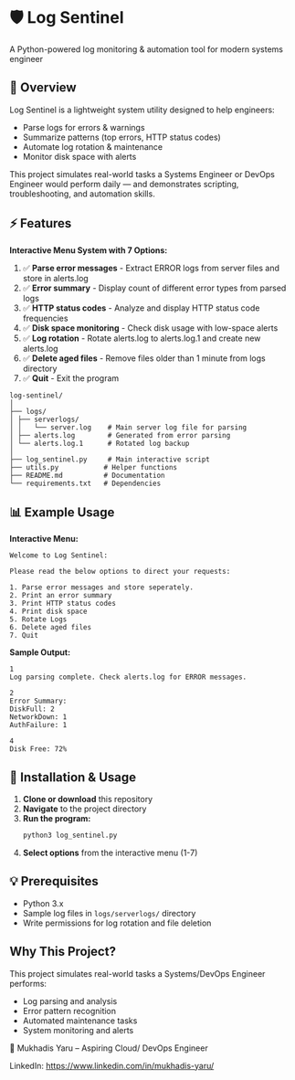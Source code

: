 # 🛡️ Log Sentinel

A Python-powered log monitoring & automation tool for modern systems engineer

## 🌟 Overview

Log Sentinel is a lightweight system utility designed to help engineers:

- Parse logs for errors & warnings
- Summarize patterns (top errors, HTTP status codes)
- Automate log rotation & maintenance
- Monitor disk space with alerts

This project simulates real-world tasks a Systems Engineer or DevOps Engineer would perform daily — and demonstrates scripting, troubleshooting, and automation skills.

## ⚡ Features

**Interactive Menu System with 7 Options:**

1. ✅ **Parse error messages** - Extract ERROR logs from server files and store in alerts.log
2. ✅ **Error summary** - Display count of different error types from parsed logs
3. ✅ **HTTP status codes** - Analyze and display HTTP status code frequencies
4. ✅ **Disk space monitoring** - Check disk usage with low-space alerts
5. ✅ **Log rotation** - Rotate alerts.log to alerts.log.1 and create new alerts.log
6. ✅ **Delete aged files** - Remove files older than 1 minute from logs directory
7. ✅ **Quit** - Exit the program

```
log-sentinel/
│
├── logs/
│ ├── serverlogs/
│ │   └── server.log    # Main server log file for parsing
│ ├── alerts.log        # Generated from error parsing
│ └── alerts.log.1      # Rotated log backup
│
├── log_sentinel.py     # Main interactive script
├── utils.py           # Helper functions
├── README.md          # Documentation
└── requirements.txt   # Dependencies
```

## 📊 Example Usage

**Interactive Menu:**
```
Welcome to Log Sentinel:
      
Please read the below options to direct your requests:

1. Parse error messages and store seperately.
2. Print an error summary
3. Print HTTP status codes
4. Print disk space
5. Rotate Logs
6. Delete aged files
7. Quit
```

**Sample Output:**
```
1
Log parsing complete. Check alerts.log for ERROR messages.

2
Error Summary:
DiskFull: 2
NetworkDown: 1
AuthFailure: 1

4
Disk Free: 72%
```

## 🚀 Installation & Usage

1. **Clone or download** this repository
2. **Navigate** to the project directory
3. **Run the program:**
   ```bash
   python3 log_sentinel.py
   ```
4. **Select options** from the interactive menu (1-7)

## 💡 Prerequisites

- Python 3.x
- Sample log files in `logs/serverlogs/` directory
- Write permissions for log rotation and file deletion

## Why This Project?

This project simulates real-world tasks a Systems/DevOps Engineer performs:

- Log parsing and analysis
- Error pattern recognition
- Automated maintenance tasks
- System monitoring and alerts

👤 Mukhadis Yaru – Aspiring Cloud/ DevOps Engineer

LinkedIn: https://www.linkedin.com/in/mukhadis-yaru/
